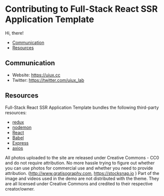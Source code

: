 # Contributing to Full-Stack React SSR Application Template

Hi, there!

* [Communication](#communication)
* [Resources](#res)

<a name="communication"></a>
## Communication

* Website: https://uiux.cc
* Twitter: https://twitter.com/uiux_lab


<a name="res"></a>
## Resources

Full-Stack React SSR Application Template bundles the following third-party resources:

- [redux](https://redux.js.org/)
- [nodemon](https://nodemon.io/)
- [React](https://reactjs.org/)
- [Babel](https://babeljs.io/)
- [Express](http://expressjs.com/)
- [axios](https://github.com/axios/axios)


All photos uploaded to the site are released under Creative Commons - CC0 and do not require attribution. No more hassle trying to figure out whether you can use photos for commercial use and whether you need to provide attribution. (http://www.gratisography.com, https://stocksnap.io ) Part of the image and videos used in the demo are not distributed with the theme. They are all licensed under Creative Commons and credited to their respective creator/owner.



